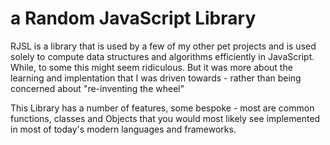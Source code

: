 # a Random JavaScript Library

RJSL is a library that is used by a few of my other pet projects and is used solely
to compute data structures and algorithms efficiently in JavaScript. While, to some
this might seem ridiculous. But it was more about the learning and implentation that
I was driven towards - rather than being concerned about "re-inventing the wheel"

This Library has a number of features, some bespoke - most are common functions, classes
and Objects that you would most likely see implemented in most of today's modern languages
and frameworks.


